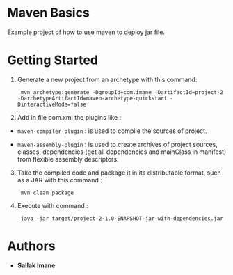 
# Maven Basics

Example project of how to use maven to deploy jar file.

# Getting Started 

1. Generate a new project from an archetype with this command:

		mvn archetype:generate -DgroupId=com.imane -DartifactId=project-2 -DarchetypeArtifactId=maven-archetype-quickstart -DinteractiveMode=false

2. Add in file pom.xml the plugins like :

  + `maven-compiler-plugin` : is used to compile the sources of project.

  + `maven-assembly-plugin` : is used to create archives of project sources, classes, dependencies (get all dependencies and mainClass in manifest) from flexible assembly descriptors.

3. Take the compiled code and package it in its distributable format, such as a JAR  with this command : 

		mvn clean package

4. Execute with command : 

		java -jar target/project-2-1.0-SNAPSHOT-jar-with-dependencies.jar 

# Authors
 + **Sallak Imane** 
